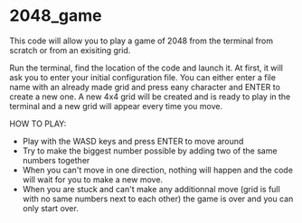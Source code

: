 # 2048_game
This code will allow you to play a game of 2048 from the terminal from scratch or from an exisiting grid.

Run the terminal, find the location of the code and launch it.
At first, it will ask you to enter your initial configuration file. You can either enter a file name with an already made grid and press eany character and ENTER to create a new one.
A new 4x4 grid will be created and is ready to play in the terminal and a new grid will appear every time you move. 

HOW TO PLAY:
- Play with the WASD keys and press ENTER to move around
- Try to make the biggest number possible by adding two of the same numbers together
- When you can't move in one direction, nothing will happen and the code will wait for you to make a new move.
- When you are stuck and can't make any additionnal move (grid is full with no same numbers next to each other) the game is over and you can only start over.

